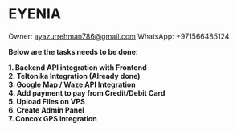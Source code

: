 # EYENIA

Owner: ayazurrehman786@gmail.com
WhatsApp: +971566485124

<strong>Below are the tasks needs to be done: <strong> <br>

<p> 1. Backend API integration with Frontend <br>
2. Teltonika Integration (Already done) <br>
3. Google Map / Waze API Integration <br>
4. Add payment to pay from Credit/Debit Card <br>
5. Upload Files on VPS <br>
6. Create Admin Panel <br>
7. Concox GPS Integration <br>
